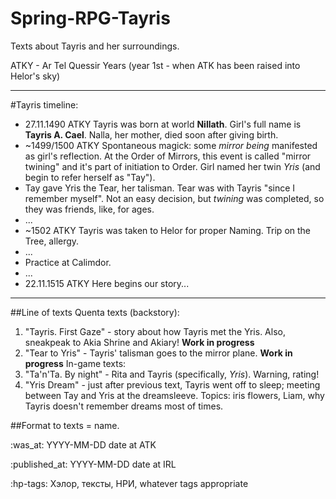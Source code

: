 # Spring-RPG-Tayris
Texts about Tayris and her surroundings.

ATKY - Ar Tel Quessir Years (year 1st - when ATK has been raised into Helor's sky)

----
#Tayris timeline:
+ 27.11.1490 ATKY Tayris was born at world **Nillath**. Girl's full name is **Tayris A. Cael**. Nalla, her mother, died soon after giving birth.
+ ~1499/1500 ATKY Spontaneous magick: some *mirror being* manifested as girl's reflection. At the Order of Mirrors, this event is called "mirror twining" and it's part of initiation to Order. Girl named her twin *Yris* (and begin to refer herself as "Tay").
+ Tay gave Yris the Tear, her talisman. Tear was with Tayris "since I remember myself". Not an easy decision, but *twining* was completed, so they was friends, like, for ages.
+ ...
+ ~1502 ATKY Tayris was taken to Helor for proper Naming. Trip on the Tree, allergy.
+ ...
+ Practice at Calimdor.
+ ...
+ 22.11.1515 ATKY Here begins our story...

----

##Line of texts
Quenta texts (backstory):
 1. "Tayris. First Gaze" - story about how Tayris met the Yris. Also, sneakpeak to Akia Shrine and Akiary! **Work in progress**
 2. "Tear to Yris" - Tayris' talisman goes to the mirror plane. **Work in progress**
 In-game texts:
 3. "Ta'n'Ta. By night" - Rita and Tayris (specifically, *Yris*). Warning, rating!
 4. "Yris Dream" - just after previous text, Tayris went off to sleep; meeting between Tay and Yris at the dreamsleeve. Topics: iris flowers, Liam, why Tayris doesn't remember dreams most of times.


##Format to texts
= name.

:was_at: YYYY-MM-DD date at ATK

:published_at: YYYY-MM-DD date at IRL 

:hp-tags: Хэлор, тексты, НРИ, whatever tags appropriate
